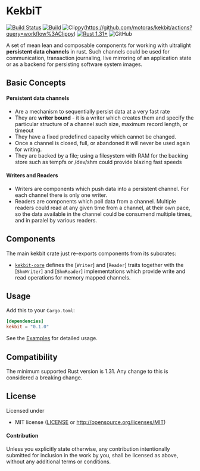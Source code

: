 # KekbiT
[![Build Status](https://travis-ci.org/motoras/kekbit.svg?branch=master)](https://travis-ci.org/motoras/kekbit)
[![Build](https://github.com/motoras/kekbit/workflows/Build/badge.svg)](https://github.com/motoras/kekbit/actions?query=workflow%3ABuild)
![Clippy](https://github.com/motoras/kekbit/workflows/Clippy/badge.svg)(https://github.com/motoras/kekbit/actions?query=workflow%3AClippy)
[![Rust 1.31+](https://img.shields.io/badge/rust-1.31+-informational.svg)](
https://www.rust-lang.org)
![GitHub](https://img.shields.io/github/license/motoras/kekbit?style=flat-square)



A set of mean lean and composable components for working with ultralight **persistent data channels** in rust. Such channels could be used for communication, transaction journaling, live mirroring of an application state or as a backend for persisting software system images.

## Basic Concepts

#### Persistent data channels
* Are a mechanism to sequentially persist data at a very fast rate
* They are **writer bound** - it is a writer which creates them and specify the particular structure of a channel such size, maximum record length, or timeout
* They have a fixed predefined capacity which cannot be changed. 
* Once a channel is closed, full, or abandoned it will never be used again for writing.
* They are backed by a file; using a filesystem with RAM for the backing store such as tempfs or /dev/shm could provide blazing fast speeds

#### Writers and Readers
* Writers are components which push data into a persistent channel. For each channel there is only one writer.
* Readers are components which poll data from a channel. Multiple readers could read at any given time from a channel, at their own pace, so the data available in the channel could be consumend multiple times, and in paralel by various readers.


## Components
The main kekbit crate just re-exports components from its subcrates:
* [`kekbit-core`](kekbit-core)  defines the [`Writer`] and [`Reader`] traits together with the [`ShmWriter`] and [`ShmReader`] implementations which provide write and read operations for memory mapped channels.
 

## Usage

Add this to your `Cargo.toml`:

```toml
[dependencies]
kekbit = "0.1.0"
```
See the [Examples](https://github.com/motoras/kekbit/blob/master/kekbit-core/examples/README.md) for detailed usage.

## Compatibility

The minimum supported Rust version is 1.31. Any change to this is considered a breaking change.

## License

Licensed under 

 * MIT license ([LICENSE](LICENSE) or http://opensource.org/licenses/MIT)


#### Contribution

Unless you explicitly state otherwise, any contribution intentionally submitted
for inclusion in the work by you, shall be licensed as above, without any additional terms or conditions.

